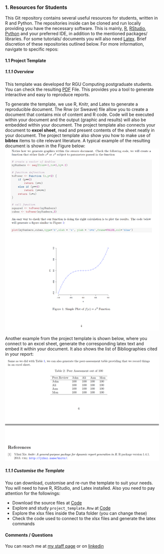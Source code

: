 ### 1. Resources for Students 

This Git repository contains several useful resources for students, written in R and Python. The repositories inside can be cloned and run locally providing you have the necessary software. This is mainly, [R](https://www.r-project.org/about.html), [RStudio](https://rstudio.com/), [Python](https://www.python.org/downloads/) and your preferred IDE, in addition to the mentioned packages/ libraries. For some tutorials/ documents you will also need [Latex](https://www.latex-project.org/get/). Brief discretion of these repositories outlined below. For more information, navigate to specific repos:


#### 1.1 Project Template

##### 1.1.1 Overview
This template was developed for RGU Computing postgraduate students. You can check the resulting [PDF](Project-Template/SourceFiles/project_template.pdf) File. This provides you a tool to generate interactive and easy to reproduce reports.


To generate the template, we use R, Knitr, and Latex to generate a reproducible document. The Rnw (or Sweave) file allow you to create a document that contains mix of content and R code. Code will be executed within your document and the output (graphic and results) will also be embedded within your document. 
The project template also connects your document to **excel sheet**, read and present contents of the sheet neatly in your document. 
The project template also show you how to make use of **bibtex** items to cite relevant literature. A typical example of the resulting document is shown in the Figure below:  ![png](Figures/Sweave.png)
 

Another example from the project template is shown below, where you connect to an excel sheet, generate the corresponding latex text and embed it within your document. It also shows the list of Bibliographies cited in your report: ![png](Figures/tabels.png)



##### 1.1.1 Customise the Template 

You can download, customise and re-run the template to suit your needs. You will need to have R, RStudio, and Latex installed. Also you need to pay attention for the followings: 

* Download the source files at [Code](Project-Template/SourceFiles/)
* Explore and study `project_template.Rnw` at [Code](Project-Template/SourceFiles/project_template.Rnw)
* Explore the xlsx files inside the Data folder (you can change these)
* Check the code used to connect to the xlsx files and generate the latex commands

#### Comments / Questions 

You can reach me at [my staff page](https://www3.rgu.ac.uk/dmstaff/elyan-eyad) or on [linkedin](http://www.linkedin.com/in/elyan )

